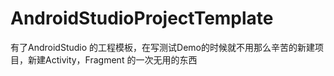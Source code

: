 # AndroidStudioProjectTemplate
有了AndroidStudio 的工程模板，在写测试Demo的时候就不用那么辛苦的新建项目，新建Activity，Fragment 的一次无用的东西
